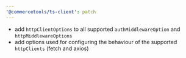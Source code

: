 ```yaml
---
'@commercetools/ts-client': patch
---
```


- add `httpClientOptions` to all supported `authMiddlewareOption` and `httpMiddlewareOptions`
- add options used for configuring the behaviour of the supported `httpClients` (fetch and axios)
